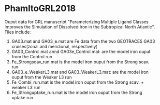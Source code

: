 # PhamItoGRL2018
Ouput data for GRL manuscript "Parameterizing Multiple Ligand Classes Improves the Simulation of Dissolved Iron in the Subtropical North Atlantic". Files include:

1. GA03.mat and GA03_e.mat are Fe data from the two GEOTRACES GA03 cruises(zonal and meridional, respectively)
2. GA03_Control.mat annd GA03e_Control.mat: are the model iron ouput from the Control run
3. Fe_Strongscav_run.mat is the model iron ouput from the Strong scav. run
4. GA03_e_WeakerL3.mat and GA03_WeakerL3.mat: are the model iron ouput from the Weaker L3 run
5. Fe_Combi_run.mat is the model iron ouput from the Strong scav. + weaker L3 run 
6. Fe_Stronguptake_run.mat is the model iron ouput from the Strong uptake run

